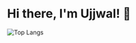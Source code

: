 # Hi there, I'm Ujjwal! 👋



![Top Langs](https://github-readme-stats.vercel.app/api/top-langs/?username=ujjwalm1999&layout=compact&hide=css,matlab)
